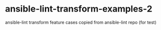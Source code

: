# ansible-lint-transform-examples-2
ansible-lint transform feature cases copied from ansible-lint repo (for test)
